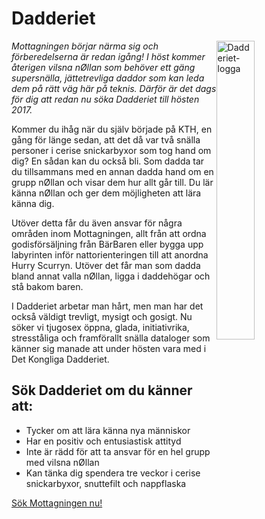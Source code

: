 # Dadderiet

<img alt="Dadderiet-logga" src="https://static.datasektionen.se/mottagningen/dadderiet.svg" style="float: right; width: 35%" />

_Mottagningen börjar närma sig och förberedelserna är redan igång! I höst kommer återigen vilsna nØllan som behöver ett gäng supersnälla, jättetrevliga daddor som kan leda dem på rätt väg här på teknis. Därför är det dags för dig att redan nu söka Dadderiet till hösten 2017._

Kommer du ihåg när du själv började på KTH, en gång för länge sedan, att det då var två snälla personer i cerise snickarbyxor som tog hand om dig? En sådan kan du också bli. Som dadda tar du tillsammans med en annan dadda hand om en grupp nØllan och visar dem hur allt går till. Du lär känna nØllan och ger dem möjligheten att lära känna dig.

Utöver detta får du även ansvar för några områden inom Mottagningen, allt från att ordna godisförsäljning från BärBaren eller bygga upp labyrinten inför nattorienteringen till att anordna Hurry Scurryn. Utöver det får man som dadda bland annat valla nØllan, ligga i daddehögar och stå bakom baren.

I Dadderiet arbetar man hårt, men man har det också väldigt trevligt, mysigt och gosigt. Nu söker vi tjugosex öppna, glada, initiativrika, stresståliga och framförallt snälla dataloger som känner sig manade att under hösten vara med i Det Kongliga Dadderiet.

## Sök Dadderiet om du känner att:

* Tycker om att lära känna nya människor
* Har en positiv och entusiastisk attityd
* Inte är rädd för att ta ansvar för en hel grupp med vilsna nØllan
* Kan tänka dig spendera tre veckor i cerise snickarbyxor, snuttefilt och nappflaska

[Sök Mottagningen nu!](https://ston.datasektionen.se/applications/new)
